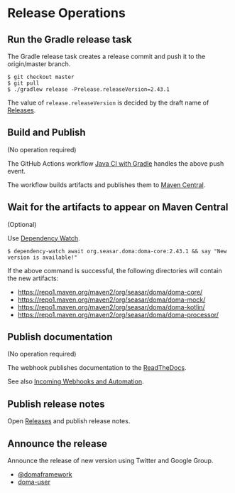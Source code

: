 # Release Operations

## Run the Gradle release task

The Gradle release task creates a release commit and push it to the origin/master branch.

```
$ git checkout master
$ git pull
$ ./gradlew release -Prelease.releaseVersion=2.43.1
```

The value of `release.releaseVersion` is decided by the draft name of
[Releases](https://github.com/domaframework/doma/releases).

## Build and Publish

(No operation required)

The GitHub Actions workflow [Java CI with Gradle](.github/workflows/ci.yml) handles the above push event.

The workflow builds artifacts and publishes them to [Maven Central](https://repo1.maven.org/).

## Wait for the artifacts to appear on Maven Central

(Optional)

Use [Dependency Watch](https://github.com/JakeWharton/dependency-watch).

```
$ dependency-watch await org.seasar.doma:doma-core:2.43.1 && say "New version is available!"
```

If the above command is successful, the following directories will contain the new artifacts:

- https://repo1.maven.org/maven2/org/seasar/doma/doma-core/
- https://repo1.maven.org/maven2/org/seasar/doma/doma-mock/
- https://repo1.maven.org/maven2/org/seasar/doma/doma-kotlin/
- https://repo1.maven.org/maven2/org/seasar/doma/doma-processor/

## Publish documentation

(No operation required)

The webhook publishes documentation to the [ReadTheDocs](https://doma.readthedocs.io/en/latest/).

See also [Incoming Webhooks and Automation](https://docs.readthedocs.io/en/stable/webhooks.html).

## Publish release notes

Open [Releases](https://github.com/domaframework/doma/releases)
and publish release notes.

## Announce the release

Announce the release of new version using Twitter and Google Group.
- [@domaframework](https://twitter.com/domaframework)
- [doma-user](https://groups.google.com/g/doma-user)
